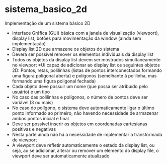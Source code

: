 # sistema_basico_2d

Implementação de um sistema básico 2D

* Interface Gráfica (GUI) básica com a janela de visualização (viewport), display list, botões para movimentação da window (ainda sem implementação)
* Display list 2D que armazene os objetos do sistema
 * Deverá ser possível remover os elementos individuais da display list
 * Todos os objetos da display list devem ser mostrados simultaneamente no viewport
*UI capaz de adicionar ao display list os seguintes objetos 2D: Pontos, retas, polilinhas (listas de pontos interconectados formando uma figura poligonal aberta) e polígonos (semelhante à polilinha, mas formando uma figura poligonal fechada)
 * Cada objeto deve possuir um nome (que possa ser atribuído pelo usuário) e um tipo
 * No caso das polilinhas e polígonos, o número de pontos deve ser variável (3 ou mais)
 * No caso do polígono, o sistema deve automaticamente ligar o último ponto informado ao primeiro, não havendo necessidade de armazenar ambos pontos inicial e final
 * Deve ser possível inserir os objetos em coordenadas cartesianas positivas e negativas
* Nesta parte ainda não há a necessidade de implementar a transformada de viewport
 * A viewport deve refletir automaticamente o estado da display list, ou seja, ao se adicionar, alterar ou remover um elemento do display file, o viewport deve ser automaticamente atualizado
